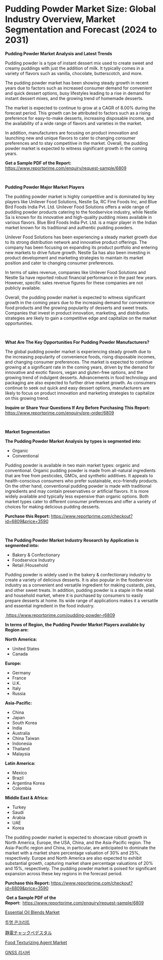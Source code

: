 <p><h1>Pudding Powder Market Size: Global Industry Overview, Market Segmentation and Forecast (2024 to 2031)</h1></p><p><strong>Pudding Powder Market Analysis and Latest Trends</strong></p>
<p><p>Pudding powder is a type of instant dessert mix used to create sweet and creamy puddings with just the addition of milk. It typically comes in a variety of flavors such as vanilla, chocolate, butterscotch, and more.</p><p>The pudding powder market has been showing steady growth in recent years due to factors such as increased consumer demand for convenient and quick dessert options, busy lifestyles leading to a rise in demand for instant dessert mixes, and the growing trend of homemade desserts.</p><p>The market is expected to continue to grow at a CAGR of 8.00% during the forecast period. This growth can be attributed to factors such as a rising preference for easy-to-make desserts, increasing disposable income, and the availability of a wide range of flavors and varieties in the market.</p><p>In addition, manufacturers are focusing on product innovation and launching new and unique flavors to cater to changing consumer preferences and to stay competitive in the market. Overall, the pudding powder market is expected to witness significant growth in the coming years.</p></p>
<p><strong>Get a Sample PDF of the Report:&nbsp;</strong> <a href="https://www.reportprime.com/enquiry/request-sample/6809">https://www.reportprime.com/enquiry/request-sample/6809</a></p>
<p>&nbsp;</p>
<p><strong>Pudding Powder Major Market Players</strong></p>
<p><p>The pudding powder market is highly competitive and is dominated by key players like Unilever Food Solutions, Nestle Sa, RC Fine Foods Inc, and Blue Bird Foods India Pvt. Ltd. Unilever Food Solutions offers a wide range of pudding powder products catering to the foodservice industry, while Nestle Sa is known for its innovative and high-quality pudding mixes available in various flavors. Blue Bird Foods India Pvt. Ltd. is a major player in the Indian market known for its traditional and authentic pudding powders.</p><p>Unilever Food Solutions has been experiencing a steady market growth due to its strong distribution network and innovative product offerings. The company has been focusing on expanding its product portfolio and entering new markets to drive future growth. Nestle Sa has also been investing in product development and marketing strategies to maintain its market position and cater to changing consumer preferences.</p><p>In terms of sales revenue, companies like Unilever Food Solutions and Nestle Sa have reported robust financial performance in the past few years. However, specific sales revenue figures for these companies are not publicly available.</p><p>Overall, the pudding powder market is expected to witness significant growth in the coming years due to the increasing demand for convenience food products and the growing popularity of desserts and sweet treats. Companies that invest in product innovation, marketing, and distribution strategies are likely to gain a competitive edge and capitalize on the market opportunities.</p></p>
<p>&nbsp;</p>
<p><strong>What Are The Key Opportunities For Pudding Powder Manufacturers?</strong></p>
<p><p>The global pudding powder market is experiencing steady growth due to the increasing popularity of convenience foods, rising disposable incomes, and changing consumer preferences. The market is expected to continue growing at a significant rate in the coming years, driven by the demand for innovative and exotic flavors, vegan and gluten-free options, and the growing trend of indulgent desserts. Advancements in food technology and packaging are also expected to further drive market growth. As consumers continue to seek out quick and easy dessert options, manufacturers are likely to focus on product innovation and marketing strategies to capitalize on this growing trend.</p></p>
<p><strong>Inquire or Share Your Questions If Any Before Purchasing This Report:</strong> <a href="https://www.reportprime.com/enquiry/pre-order/6809">https://www.reportprime.com/enquiry/pre-order/6809</a></p>
<p>&nbsp;</p>
<p><strong>Market Segmentation</strong></p>
<p><strong>The Pudding Powder Market Analysis by types is segmented into:</strong></p>
<p><ul><li>Organic</li><li>Conventional</li></ul></p>
<p><p>Pudding powder is available in two main market types: organic and conventional. Organic pudding powder is made from all-natural ingredients that are free from pesticides, GMOs, and synthetic additives. It appeals to health-conscious consumers who prefer sustainable, eco-friendly products. On the other hand, conventional pudding powder is made with traditional ingredients and may contain preservatives or artificial flavors. It is more widely available and typically less expensive than organic options. Both market types cater to different consumer preferences and offer a variety of choices for making delicious pudding desserts.</p></p>
<p><strong>Purchase this Report:&nbsp;</strong><a href="https://www.reportprime.com/checkout?id=6809&price=3590">https://www.reportprime.com/checkout?id=6809&price=3590</a></p>
<p>&nbsp;</p>
<p><strong>The Pudding Powder Market Industry Research by Application is segmented into:</strong></p>
<p><ul><li>Bakery & Confectionary</li><li>Foodservice Industry</li><li>Retail /Household</li></ul></p>
<p><p>Pudding powder is widely used in the bakery & confectionary industry to create a variety of delicious desserts. It is also popular in the foodservice industry as a convenient and versatile ingredient for making custards, pies, and other sweet treats. In addition, pudding powder is a staple in the retail and household market, where it is purchased by consumers to easily prepare desserts at home. Its wide range of applications makes it a versatile and essential ingredient in the food industry.</p></p>
<p><a href="https://www.reportprime.com/pudding-powder-r6809">&nbsp;https://www.reportprime.com/pudding-powder-r6809</a></p>
<p><strong>In terms of Region, the Pudding Powder Market Players available by Region are:</strong></p>
<p>
    <p> <strong> North America: </strong>
        <ul>
            <li>United States</li>
            <li>Canada</li>
        </ul>
        </p> 
    <p> <strong> Europe: </strong>
        <ul>
            <li>Germany</li>
            <li>France</li>
            <li>U.K.</li>
            <li>Italy</li>
            <li>Russia</li>
        </ul>
        </p> 
    <p> <strong> Asia-Pacific: </strong>
        <ul>
            <li>China</li>
            <li>Japan</li>
            <li>South Korea</li>
            <li>India</li>
            <li>Australia</li>
            <li>China Taiwan</li>
            <li>Indonesia</li>
            <li>Thailand</li>
            <li>Malaysia</li>
        </ul>
        </p> 
    <p> <strong> Latin America: </strong>
        <ul>
            <li>Mexico</li>
            <li>Brazil</li>
            <li>Argentina Korea</li>
            <li>Colombia</li>
        </ul>
        </p> 
    <p> <strong> Middle East & Africa: </strong>
        <ul>
            <li>Turkey</li>
            <li>Saudi</li>
            <li>Arabia</li>
            <li>UAE</li>
            <li>Korea</li>
        </ul>
    </p>
    </p>
<p><p>The pudding powder market is expected to showcase robust growth in North America, Europe, the USA, China, and the Asia-Pacific region. The Asia-Pacific region and China, in particular, are anticipated to dominate the market with a market share percentage valuation of 30% and 25%, respectively. Europe and North America are also expected to exhibit substantial growth, capturing market share percentage valuations of 20% and 15%, respectively. The pudding powder market is poised for significant expansion across these key regions in the forecast period.</p></p>
<p><strong>Purchase this Report: </strong><a href="https://www.reportprime.com/checkout?id=6809&price=3590">https://www.reportprime.com/checkout?id=6809&price=3590</a></p>
<p>&nbsp;<strong>Get a Sample PDF of the Report:&nbsp;&nbsp;</strong><a href="https://www.reportprime.com/enquiry/request-sample/6809">https://www.reportprime.com/enquiry/request-sample/6809</a></p>
<p><strong></strong></p>
<p><p><a href="https://issuu.com/reportprime-2/docs/essential-oil-blends-market-size-2030.pptx">Essential Oil Blends Market</a></p><p><a href="https://github.com/joannescott9078/Market-Research-Report-List-1/blob/main/440891471793.md">투명 콘크리트</a></p><p><a href="https://github.com/vtbvgl20191192/Market-Research-Report-List-2/blob/main/901397875626.md">静電チャックペデスタル</a></p><p><a href="https://github.com/MyrticeDare2023/Market-Research-Report-List-1/blob/main/food-texturizing-agent-market.md">Food Texturizing Agent Market</a></p><p><a href="https://github.com/TrevorKruvalis5678/Market-Research-Report-List-1/blob/main/310532371792.md">GNSS 리시버</a></p></p>